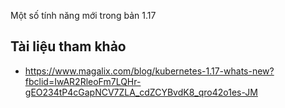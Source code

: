 Một số tính năng mới trong bản 1.17


## Tài liệu tham khảo
- https://www.magalix.com/blog/kubernetes-1.17-whats-new?fbclid=IwAR2RleoFm7LQHr-gEO234tP4cGapNCV7ZLA_cdZCYBvdK8_qro42o1es-JM
